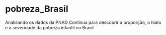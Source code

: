 # pobreza_Brasil
Analisando os dados da PNAD Contínua para descobrir a proporção, o hiato e a severidade da pobreza infantil no Brasil 
